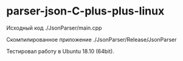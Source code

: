 # parser-json-C-plus-plus-linux

Исходный код ./JsonParser/main.cpp

Скомпилированное приложение ./JsonParser/Release/JsonParser

Тестировал работу в Ubuntu 18.10 (64bit).

